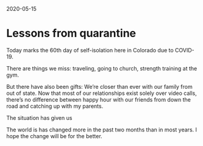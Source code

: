 2020-05-15

# Lessons from quarantine

Today marks the 60th day of self-isolation here in Colorado due to COVID-19. 

There are things we miss: traveling, going to church, strength training at the gym.

But there have also been gifts: We’re closer than ever with our family from out of state. Now that most of our relationships exist solely over video calls, there’s no difference between happy hour with our friends from down the road and catching up with my parents.

The situation has given us 

The world is has changed more in the past two months than in most years. I hope the change will be for the better.
